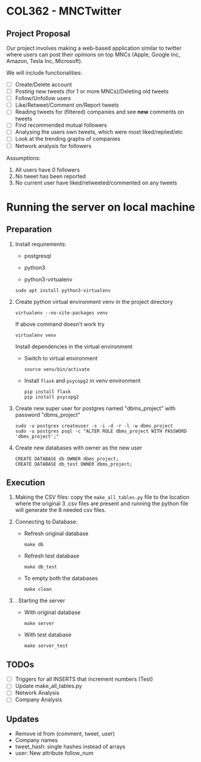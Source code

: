# COL362 - MNCTwitter

## Project Proposal

Our project involves making a web-based application similar to twitter where users can post their opinions on top MNCs (Apple, Google Inc, Amazon, Tesla Inc, Microsoft).

We will include functionalities:

- [ ] Create/Delete account
- [ ] Posting new tweets (for 1 or more MNCs)/Deleting old tweets
- [ ] Follow/Unfollow users
- [ ] Like/Retweet/Comment on/Report tweets
- [ ] Reading tweets for (filtered) companies and see **new** comments on tweets
- [ ] Find recommended mutual followers
- [ ] Analysing the users own tweets, which were most liked/replied/etc
- [ ] Look at the trending graphs of companies
- [ ] Network analysis for followers

Assumptions: 

1. All users have 0 followers
2. No tweet has been reported
3. No current user have liked/retweeted/commented on any tweets

# Running the server on local machine

## Preparation

1. Install requirements:

   - postgresql

   - python3

   - python3-virtualenv

   ```
   sudo apt install python3-virtualenv
   ```

2. Create python virtual environment venv in the project directory

   ```
   virtualenv --no-site-packages venv
   ```

   If above command doesn't work try

   ```
   virtualenv venv
   ```

   Install dependencies in the virtual environment

   - Switch to virtual environment

     ```
     source venv/bin/activate
     ```

   - Install `flask` and `psycopg2` in venv environment

     ```
     pip install flask
     pip install psycopg2
     ```

     

3. Create new super user for postgres named "dbms_project" with password "dbms_project"

   ```
   sudo -u postgres createuser -s -i -d -r -l -w dbms_project
   sudo -u postgres psql -c "ALTER ROLE dbms_project WITH PASSWORD 'dbms_project';"
   ```

4. Create new databases with owner as the new user

   ```
   CREATE DATABASE db OWNER dbms_project;
   CREATE DATABASE db_test OWNER dbms_project;
   ```

## Execution

1. Making the CSV files: copy the `make_all_tables.py` file to the location where the original 3 .csv files are present and running the python file will generate the 8 needed csv files.

2. Connecting to Database:

   - Refresh original database

     ```
     make db
     ```

   - Refresh test database

     ```
     make db_test
     ```

   - To empty both the databases

     ```
     make clean
     ```

3. . Starting the server

   - With original database

     ```
     make server
     ```

   - With test database

     ```
     make server_test
     ```


## TODOs

- [ ] Triggers for all INSERTS that increment numbers (Test)
- [ ] Update make_all_tables.py
- [ ] Network Analysis
- [ ] Company Analysis

## Updates

- Remove id from (comment, tweet, user)
- Company names
- tweet_hash: single hashes instead of arrays
- user: New attribute follow_num
